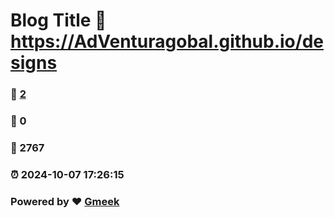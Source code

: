 # Blog Title :link: https://AdVenturagobal.github.io/designs 
### :page_facing_up: [2](https://AdVenturagobal.github.io/designs/tag.html) 
### :speech_balloon: 0 
### :hibiscus: 2767 
### :alarm_clock: 2024-10-07 17:26:15 
### Powered by :heart: [Gmeek](https://github.com/Meekdai/Gmeek)
